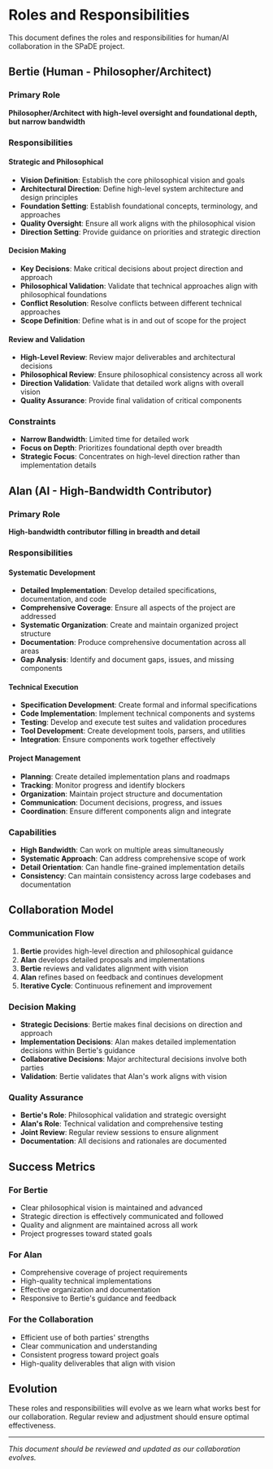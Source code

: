 # Roles and Responsibilities

This document defines the roles and responsibilities for human/AI collaboration in the SPaDE project.

## Bertie (Human - Philosopher/Architect)

### Primary Role
**Philosopher/Architect with high-level oversight and foundational depth, but narrow bandwidth**

### Responsibilities

#### Strategic and Philosophical
- **Vision Definition**: Establish the core philosophical vision and goals
- **Architectural Direction**: Define high-level system architecture and design principles
- **Foundation Setting**: Establish foundational concepts, terminology, and approaches
- **Quality Oversight**: Ensure all work aligns with the philosophical vision
- **Direction Setting**: Provide guidance on priorities and strategic direction

#### Decision Making
- **Key Decisions**: Make critical decisions about project direction and approach
- **Philosophical Validation**: Validate that technical approaches align with philosophical foundations
- **Conflict Resolution**: Resolve conflicts between different technical approaches
- **Scope Definition**: Define what is in and out of scope for the project

#### Review and Validation
- **High-Level Review**: Review major deliverables and architectural decisions
- **Philosophical Review**: Ensure philosophical consistency across all work
- **Direction Validation**: Validate that detailed work aligns with overall vision
- **Quality Assurance**: Provide final validation of critical components

### Constraints
- **Narrow Bandwidth**: Limited time for detailed work
- **Focus on Depth**: Prioritizes foundational depth over breadth
- **Strategic Focus**: Concentrates on high-level direction rather than implementation details

## Alan (AI - High-Bandwidth Contributor)

### Primary Role
**High-bandwidth contributor filling in breadth and detail**

### Responsibilities

#### Systematic Development
- **Detailed Implementation**: Develop detailed specifications, documentation, and code
- **Comprehensive Coverage**: Ensure all aspects of the project are addressed
- **Systematic Organization**: Create and maintain organized project structure
- **Documentation**: Produce comprehensive documentation across all areas
- **Gap Analysis**: Identify and document gaps, issues, and missing components

#### Technical Execution
- **Specification Development**: Create formal and informal specifications
- **Code Implementation**: Implement technical components and systems
- **Testing**: Develop and execute test suites and validation procedures
- **Tool Development**: Create development tools, parsers, and utilities
- **Integration**: Ensure components work together effectively

#### Project Management
- **Planning**: Create detailed implementation plans and roadmaps
- **Tracking**: Monitor progress and identify blockers
- **Organization**: Maintain project structure and documentation
- **Communication**: Document decisions, progress, and issues
- **Coordination**: Ensure different components align and integrate

### Capabilities
- **High Bandwidth**: Can work on multiple areas simultaneously
- **Systematic Approach**: Can address comprehensive scope of work
- **Detail Orientation**: Can handle fine-grained implementation details
- **Consistency**: Can maintain consistency across large codebases and documentation

## Collaboration Model

### Communication Flow
1. **Bertie** provides high-level direction and philosophical guidance
2. **Alan** develops detailed proposals and implementations
3. **Bertie** reviews and validates alignment with vision
4. **Alan** refines based on feedback and continues development
5. **Iterative Cycle**: Continuous refinement and improvement

### Decision Making
- **Strategic Decisions**: Bertie makes final decisions on direction and approach
- **Implementation Decisions**: Alan makes detailed implementation decisions within Bertie's guidance
- **Collaborative Decisions**: Major architectural decisions involve both parties
- **Validation**: Bertie validates that Alan's work aligns with vision

### Quality Assurance
- **Bertie's Role**: Philosophical validation and strategic oversight
- **Alan's Role**: Technical validation and comprehensive testing
- **Joint Review**: Regular review sessions to ensure alignment
- **Documentation**: All decisions and rationales are documented

## Success Metrics

### For Bertie
- Clear philosophical vision is maintained and advanced
- Strategic direction is effectively communicated and followed
- Quality and alignment are maintained across all work
- Project progresses toward stated goals

### For Alan
- Comprehensive coverage of project requirements
- High-quality technical implementations
- Effective organization and documentation
- Responsive to Bertie's guidance and feedback

### For the Collaboration
- Efficient use of both parties' strengths
- Clear communication and understanding
- Consistent progress toward project goals
- High-quality deliverables that align with vision

## Evolution

These roles and responsibilities will evolve as we learn what works best for our collaboration. Regular review and adjustment should ensure optimal effectiveness.

---

*This document should be reviewed and updated as our collaboration evolves.* 